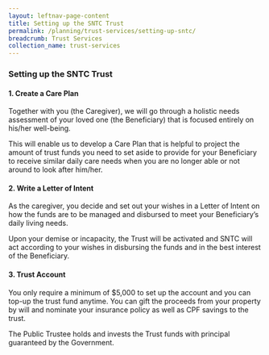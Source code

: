 ```yaml
---
layout: leftnav-page-content
title: Setting up the SNTC Trust
permalink: /planning/trust-services/setting-up-sntc/
breadcrumb: Trust Services
collection_name: trust-services
---
```


### **Setting up the SNTC Trust**

#### 1. Create a Care Plan
Together with you (the Caregiver), we will go through a holistic needs assessment of your loved one (the Beneficiary) that is focused entirely on his/her well-being.

This will enable us to develop a Care Plan that is helpful to project the amount of trust funds you need to set aside to provide for your Beneficiary to receive similar daily care needs when you are no longer able or not around to look after him/her.

#### 2. Write a Letter of Intent
As the caregiver, you decide and set out your wishes in a Letter of Intent on how the funds are to be managed and disbursed to meet your Beneficiary’s daily living needs.

Upon your demise or incapacity, the Trust will be activated and SNTC will act according to your wishes in disbursing the funds and in the best interest of the Beneficiary.

#### 3. Trust Account
You only require a minimum of $5,000 to set up the account and you can top-up the trust fund anytime. You can gift the proceeds from your property by will and nominate your insurance policy as well as CPF savings to the trust.

The Public Trustee holds and invests the Trust funds with principal guaranteed by the Government.
